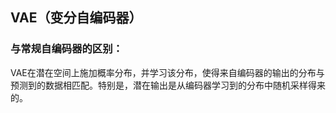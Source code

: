 ## VAE（变分自编码器）

### 与常规自编码器的区别：

VAE在潜在空间上施加概率分布，并学习该分布，使得来自编码器的输出的分布与预测到的数据相匹配。特别是，潜在输出是从编码器学习到的分布中随机采样得来的。

